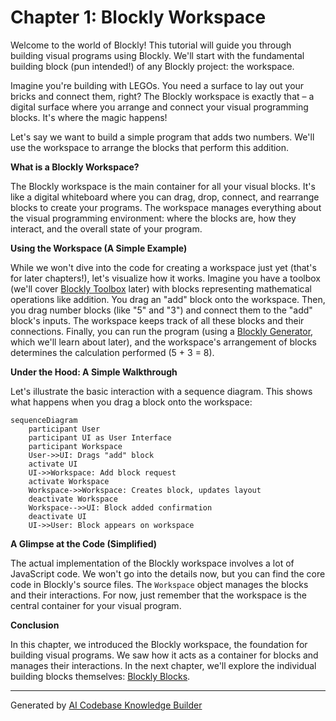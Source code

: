 # Chapter 1: Blockly Workspace

Welcome to the world of Blockly!  This tutorial will guide you through building visual programs using Blockly.  We'll start with the fundamental building block (pun intended!) of any Blockly project: the workspace.

Imagine you're building with LEGOs. You need a surface to lay out your bricks and connect them, right? The Blockly workspace is exactly that – a digital surface where you arrange and connect your visual programming blocks.  It's where the magic happens!

Let's say we want to build a simple program that adds two numbers.  We'll use the workspace to arrange the blocks that perform this addition.

**What is a Blockly Workspace?**

The Blockly workspace is the main container for all your visual blocks. It's like a digital whiteboard where you can drag, drop, connect, and rearrange blocks to create your programs.  The workspace manages everything about the visual programming environment: where the blocks are, how they interact, and the overall state of your program.

**Using the Workspace (A Simple Example)**

While we won't dive into the code for creating a workspace just yet (that's for later chapters!), let's visualize how it works.  Imagine you have a toolbox (we'll cover [Blockly Toolbox](04_Blockly_Toolbox.md) later) with blocks representing mathematical operations like addition. You drag an "add" block onto the workspace. Then, you drag number blocks (like "5" and "3") and connect them to the "add" block's inputs. The workspace keeps track of all these blocks and their connections.  Finally, you can run the program (using a [Blockly Generator](03_Blockly_Generator.md), which we'll learn about later), and the workspace's arrangement of blocks determines the calculation performed (5 + 3 = 8).

**Under the Hood: A Simple Walkthrough**

Let's illustrate the basic interaction with a sequence diagram.  This shows what happens when you drag a block onto the workspace:

```mermaid
sequenceDiagram
    participant User
    participant UI as User Interface
    participant Workspace
    User->>UI: Drags "add" block
    activate UI
    UI->>Workspace: Add block request
    activate Workspace
    Workspace->>Workspace: Creates block, updates layout
    deactivate Workspace
    Workspace-->>UI: Block added confirmation
    deactivate UI
    UI->>User: Block appears on workspace
```

**A Glimpse at the Code (Simplified)**

The actual implementation of the Blockly workspace involves a lot of JavaScript code.  We won't go into the details now, but you can find the core code in Blockly's source files.  The `Workspace` object manages the blocks and their interactions.  For now, just remember that the workspace is the central container for your visual program.

**Conclusion**

In this chapter, we introduced the Blockly workspace, the foundation for building visual programs. We saw how it acts as a container for blocks and manages their interactions.  In the next chapter, we'll explore the individual building blocks themselves: [Blockly Blocks](02_Blockly_Block.md).


---

Generated by [AI Codebase Knowledge Builder](https://github.com/The-Pocket/Tutorial-Codebase-Knowledge)